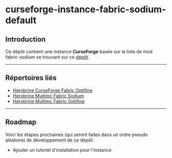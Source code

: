 # curseforge-instance-fabric-sodium-default

## Introduction

Ce dépôt contient une instance **CurseForge** basée sur la liste de mod fabric-sodium se trouvant sur ce [dépôt](https://github.com/HB-Modding-Crew/modlist-fabric-sodium-default#modlist-fabric-sodium-default).

---
## Répertoires liés

- [Herobrine CurseForge Fabric Optifine](https://github.com/HB-Modding-Crew/curseforge-instance-fabric-optifine-default#curseforge-instance-fabric-optifine-default)
- [Herobrine Multimc Fabric Sodium](https://github.com/HB-Modding-Crew/mmc-instance-fabric-sodium-default#mmc-instance-fabric-sodium-default)
- [Herobrine Multimc Fabric Optifine](https://github.com/HB-Modding-Crew/mmc-instance-fabric-optifine-default#mmc-instance-fabric-optifine-default)

---
## Roadmap

Voici les étapes prochaines (qui seront faites dans un ordre pseudo aléatoire) de développement de ce dépôt:

- Ajouter un tutoriel d'installation pour l'instance

